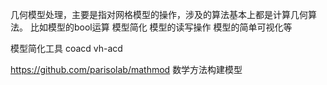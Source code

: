 几何模型处理，主要是指对网格模型的操作，涉及的算法基本上都是计算几何算法。
比如模型的bool运算
模型简化
模型的读写操作
模型的简单可视化等

模型简化工具
coacd
vh-acd

https://github.com/parisolab/mathmod 数学方法构建模型

